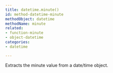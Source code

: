 ```yaml
---
title: datetime.minute()
id: method-datetime-minute
methodObject: datetime
methodName: minute
related:
- function-minute
- object-datetime
categories:
- datetime

---
```


Extracts the minute value from a date/time object.